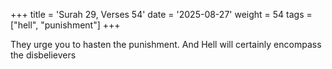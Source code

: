 +++
title = 'Surah 29, Verses 54'
date = '2025-08-27'
weight = 54
tags = ["hell", "punishment"]
+++

They urge you to hasten the punishment. And Hell will certainly encompass the disbelievers